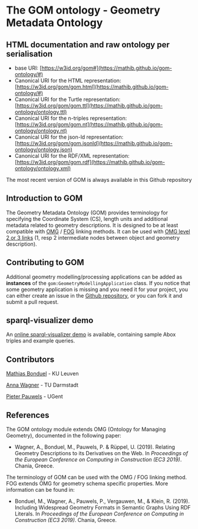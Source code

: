 # The GOM ontology - Geometry Metadata Ontology

## HTML documentation and raw ontology per serialisation

* base URI: [https://w3id.org/gom#](https://mathib.github.io/gom-ontology/#)
* Canonical URI for the HTML representation: [https://w3id.org/gom/gom.html](https://mathib.github.io/gom-ontology/#)
* Canonical URI for the Turtle representation: [https://w3id.org/gom/gom.ttl](https://mathib.github.io/gom-ontology/ontology.ttl)
* Canonical URI for the n-triples representation: [https://w3id.org/gom/gom.nt](https://mathib.github.io/gom-ontology/ontology.nt)
* Canonical URI for the json-ld representation: [https://w3id.org/gom/gom.jsonld](https://mathib.github.io/gom-ontology/ontology.json)
* Canonical URI for the RDF/XML representation: [https://w3id.org/gom/gom.rdf](https://mathib.github.io/gom-ontology/ontology.xml)

The most recent version of GOM is always available in this Github repository

## Introduction to GOM

The Geometry Metadata Ontology (GOM) provides terminology for specifying the Coordinate System (CS), length units and additional metadata related to geometry descriptions. It is designed to be at least compatible with [OMG](https://w3id.org/omg#) / [FOG](https://w3id.org/fog#) linking methods. It can be used with [OMG level 2 or 3 links](https://w3id.org/omg#description) (1, resp 2 intermediate nodes between object and geometry description).

## Contributing to GOM

Additional geometry modelling/processing applications can be added as **instances** of the `gom:GeometryModellingApplication` class. If you notice that some geometry application is missing and you need it for your project, you can either create an issue in the [Github repository](https://github.com/mathib/gom-ontology), or you can fork it and submit a pull request.

## sparql-visualizer demo

An [online sparql-visualizer demo](https://madsholten.github.io/sparql-visualizer/?file=https://raw.githubusercontent.com/mathib/gom-ontology/master/examples/gom-demo.json) is available, containing sample Abox triples and example queries. 

## Contributors

[Mathias Bonduel](https://github.com/mathib) - KU Leuven

[Anna Wagner](https://github.com/AnnaWagner) - TU Darmstadt

[Pieter Pauwels](https://github.com/pipauwel) - UGent

## References

The GOM ontology module extends OMG (Ontology for Managing Geometry), documented in the following paper:

* Wagner, A., Bonduel, M., Pauwels, P. & Rüppel, U. (2019). Relating Geometry Descriptions to its Derivatives on the Web. In *Proceedings of the European Conference on Computing in Construction (EC3 2019)*. Chania, Greece.

The terminology of GOM can be used with the OMG / FOG linking method. FOG extends OMG for geometry schema specific properties. More information can be found in:

* Bonduel, M., Wagner, A., Pauwels, P., Vergauwen, M., & Klein, R. (2019). Including Widespread Geometry Formats in Semantic Graphs Using RDF Literals. In *Proceedings of the European Conference on Computing in Construction (EC3 2019)*. Chania, Greece.
